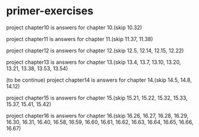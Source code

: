 # primer-exercises
project chapter10 is answers for chapter 10.(skip 10.32)

project chapter11 is answers for chapter 11.(skip 11.37, 11.38)

project chapter12 is answers for chapter 12.(skip 12.5, 12.14, 12.15, 12.22)

project chapter13 is answers for chapter 13.(skip 13.4, 13.7, 13.10, 13.20, 13.21, 13.38, 13.53, 13.54)

(to be continue) project chapter14 is answers for chapter 14.(skip 14.5, 14.8, 14.12)

project chapter15 is answers for chapter 15.(skip 15.21, 15.22, 15.32, 15.33, 15.37, 15.41, 15.42)

project chapter16 is answers for chapter 16.(skip 16.26, 16.27, 16.28, 16.29, 16.30, 16.31, 16.40, 16.58, 16.59, 16.60, 16.61, 16.62, 16.63, 16.64, 16.65, 16.66, 16.67)